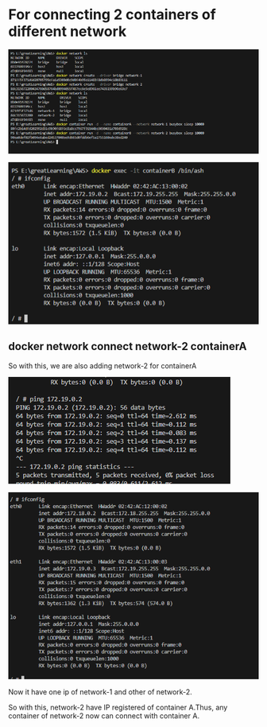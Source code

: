 # For connecting 2 containers of different network

![alt text](image-16.png)

![alt text](image-17.png)

## docker network connect network-2 containerA

So with this, we are also adding network-2 for containerA

![alt text](image-18.png)

![alt text](image-19.png)

Now it have one ip of network-1 and other of network-2.

So with this, network-2 have IP registered of container A.Thus, any container of network-2 now can connect with container A.
